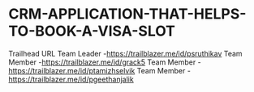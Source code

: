 # CRM-APPLICATION-THAT-HELPS-TO-BOOK-A-VISA-SLOT
Trailhead URL
Team Leader -https://trailblazer.me/id/psruthikav
Team Member -https://trailblazer.me/id/grack5
Team Member -https://trailblazer.me/id/ptamizhselvik
Team Member -https://trailblazer.me/id/pgeethanjalik
